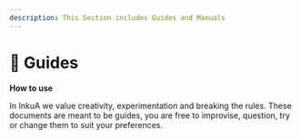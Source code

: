 ```yaml
---
description: This Section includes Guides and Manuals
---
```


# 📕 Guides

**How to use**

In InkuA we value creativity, experimentation and breaking the rules. These documents are meant to be guides, you are free to improvise, question, try or change them to suit your preferences.



